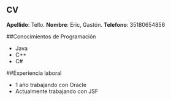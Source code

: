 
## CV
**Apellido**: Tello. 
**Nombre**: Eric, Gastón. 
**Telefono**: 35180654856

##Conocimientos de Programación
- Java 
- C++ 
- C#

##Experiencia laboral
- 1 año trabajando con Oracle 
- Actualmente trabajando con JSF
